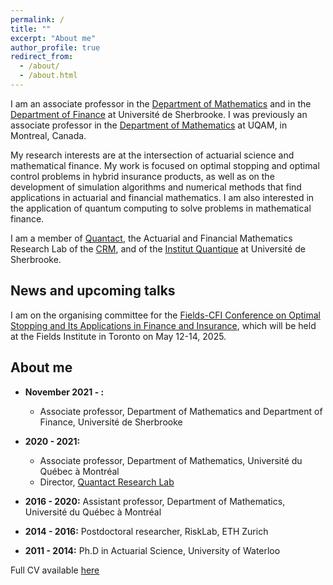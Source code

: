 ```yaml
---
permalink: /
title: ""
excerpt: "About me"
author_profile: true
redirect_from: 
  - /about/
  - /about.html
---
```


I am an associate professor in the [Department of Mathematics](https://www.usherbrooke.ca/mathematiques/) and in the [Department of Finance](https://www.usherbrooke.ca/ecole-gestion/departements/finance/) at Université de Sherbrooke. I was previously an associate professor in the [Department of Mathematics](https://math.uqam.ca) at UQAM, in Montreal, Canada. 

My research interests are at the intersection of actuarial science and mathematical finance. My work is focused on optimal stopping and optimal control problems in hybrid insurance products, as well as on the development of simulation algorithms and numerical methods that find applications in actuarial and financial mathematics. I am also interested in the application of quantum computing to solve problems in mathematical finance.

I am a member of [Quantact](http://quantact.uqam.ca/index_en.php), the Actuarial and Financial Mathematics Research Lab of the [CRM](http://www.crm.umontreal.ca/en/), and of the [Institut Quantique](https://www.usherbrooke.ca/iq/) at Université de Sherbrooke.


## News and upcoming talks

I am on the organising committee for the [Fields-CFI Conference on Optimal Stopping and Its Applications in Finance and Insurance](http://www.fields.utoronto.ca/activities/24-25/optimal-stopping), which will be held at the Fields Institute in Toronto on May 12-14, 2025.



## About me

* <strong>November 2021 - : </strong>
    * Associate professor, Department of Mathematics and Department of Finance, Université de Sherbrooke

* <strong>2020 - 2021:</strong> 
    * Associate professor, Department of Mathematics, Université du Québec à Montréal
    * Director, [Quantact Research Lab](http://quantact.uqam.ca/index_en.php)

* <strong>2016 - 2020:</strong> Assistant professor, Department of Mathematics, Université du Québec à Montréal

* <strong>2014 - 2016:</strong> Postdoctoral researcher, RiskLab, ETH Zurich

* <strong>2011 - 2014:</strong> Ph.D in Actuarial Science, University of Waterloo
  
Full CV available [here](https://annemackay.github.io/files/cv_dec_24.pdf)
